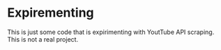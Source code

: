 # Expirementing
This is just some code that is expirimenting with YoutTube API scraping. This is not a real project.
